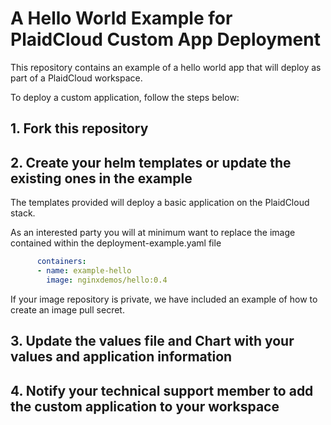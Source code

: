 # A Hello World Example for PlaidCloud Custom App Deployment

This repository contains an example of a hello world app that will deploy as part of a PlaidCloud workspace.

To deploy a custom application, follow the steps below:

## 1. Fork this repository

## 2. Create your helm templates or update the existing ones in the example

The templates provided will deploy a basic application on the PlaidCloud stack.

As an interested party you will at minimum want to replace the image contained within the deployment-example.yaml file

```yaml
      containers:
      - name: example-hello
        image: nginxdemos/hello:0.4
```

If your image repository is private, we have included an example of how to create an image pull secret.

## 3. Update the values file and Chart with your values and application information

## 4. Notify your technical support member to add the custom application to your workspace
